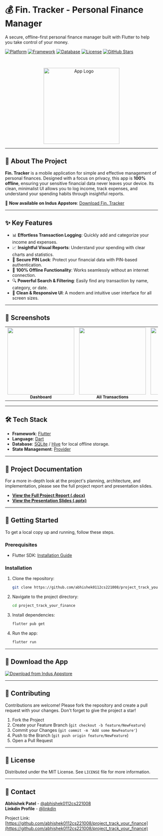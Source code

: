 # 💰 Fin. Tracker - Personal Finance Manager

A secure, offline-first personal finance manager built with Flutter to help you take control of your money.

[![Platform](https://img.shields.io/badge/Platform-Android-green.svg)](https://flutter.dev/)
[![Framework](https://img.shields.io/badge/Framework-Flutter-blue.svg)](https://flutter.dev/)
[![Database](https://img.shields.io/badge/Database-SQLite%20/%20Hive-orange.svg)](https://pub.dev/packages/sqflite)
[![License](https://img.shields.io/badge/License-MIT-purple.svg)](https://opensource.org/licenses/MIT)
[![GitHub Stars](https://img.shields.io/github/stars/abhishek0112cs221008/project_track_your_finance?style=social)](https://github.com/abhishek0112cs221008/project_track_your_finance)

<br/>

<p align="center">
  <img src="https://github.com/user-attachments/assets/7d0a3f1d-85b2-43c3-ac12-c9a3b485be62" width="250" alt="App Logo">
</p>

---

## 🎯 About The Project

**Fin. Tracker** is a mobile application for simple and effective management of personal finances. Designed with a focus on privacy, this app is **100% offline**, ensuring your sensitive financial data never leaves your device. Its clean, minimalist UI allows you to log income, track expenses, and understand your spending habits through insightful reports.

📲 **Now available on Indus Appstore**: [Download Fin. Tracker](https://www.indusappstore.com/apps/finance/finance-tracker/com.example.project_track_your_finance/)

---

## ✨ Key Features

-   📊 **Effortless Transaction Logging**: Quickly add and categorize your income and expenses.
-   📈 **Insightful Visual Reports**: Understand your spending with clear charts and statistics.
-   🔐 **Secure PIN Lock**: Protect your financial data with PIN-based authentication.
-   📴 **100% Offline Functionality**: Works seamlessly without an internet connection.
-   🔍 **Powerful Search & Filtering**: Easily find any transaction by name, category, or date.
-   📱 **Clean & Responsive UI**: A modern and intuitive user interface for all screen sizes.

---

## 📸 Screenshots

<table align="center">
  <tr>
    <td align="center"><img src="https://github.com/user-attachments/assets/bbbfa468-e4e3-4bcc-aaa4-4d3adf863e9e" width="220"><br><sub><b>Dashboard</b></sub></td>
    <td align="center"><img src="https://github.com/user-attachments/assets/0431b9bd-b6c8-4d16-bca3-338d044dccc6" width="220"><br><sub><b>All Transactions</b></sub></td>
    <td align="center"><img src="https://github.com/user-attachments/assets/113a1555-b2ee-4fe0-81af-f6e7ff8f8d35" width="220"><br><sub><b>Add Transaction</b></sub></td>
  </tr>
</table>

---

## 🛠️ Tech Stack

-   **Framework**: [Flutter](https://flutter.dev/)
-   **Language**: [Dart](https://dart.dev/)
-   **Database**: [SQLite](https://pub.dev/packages/sqflite) / [Hive](https://pub.dev/packages/hive) for local offline storage.
-   **State Management**: [Provider](https://pub.dev/packages/provider)

---

## 📄 Project Documentation

For a more in-depth look at the project's planning, architecture, and implementation, please see the full project report and presentation slides.

-   **[View the Full Project Report (.docx)](https://github.com/user-attachments/files/20541147/project.report.docx)**
-   **[View the Presentation Slides (.pptx)](https://github.com/user-attachments/files/20541145/Finance_Tracker_APP_6Sem_.ppt.pptx)**

---

## 🚀 Getting Started

To get a local copy up and running, follow these steps.

### Prerequisites
-   Flutter SDK: [Installation Guide](https://flutter.dev/docs/get-started/install)

### Installation
1.  Clone the repository:
    ```sh
    git clone https://github.com/abhishek0112cs221008/project_track_your_finance.git
    ```
2.  Navigate to the project directory:
    ```sh
    cd project_track_your_finance
    ```
3.  Install dependencies:
    ```sh
    flutter pub get
    ```
4.  Run the app:
    ```sh
    flutter run
    ```

---

## 📲 Download the App

<a href="https://www.indusappstore.com/apps/finance/finance-tracker/com.example.project_track_your_finance/?page=details&id=com.example.project_track_your_finance">
  <img src="https://img.shields.io/badge/Download%20from-Indus%20Appstore-brightgreen?style=for-the-badge&logo=android" alt="Download from Indus Appstore">
</a>

---

## 🤝 Contributing

Contributions are welcome! Please fork the repository and create a pull request with your changes. Don't forget to give the project a star!

1.  Fork the Project
2.  Create your Feature Branch (`git checkout -b feature/NewFeature`)
3.  Commit your Changes (`git commit -m 'Add some NewFeature'`)
4.  Push to the Branch (`git push origin feature/NewFeature`)
5.  Open a Pull Request

---

## 📄 License

Distributed under the MIT License. See `LICENSE` file for more information.

---

## 📧 Contact

**Abhishek Patel** - [@abhishek0112cs221008](https://github.com/abhishek0112cs221008)<br>
**Linkdin Profile** - [@linkdin](https://www.linkedin.com/in/abhishek68/)

Project Link: [https://github.com/abhishek0112cs221008/project_track_your_finance](https://github.com/abhishek0112cs221008/project_track_your_finance)
